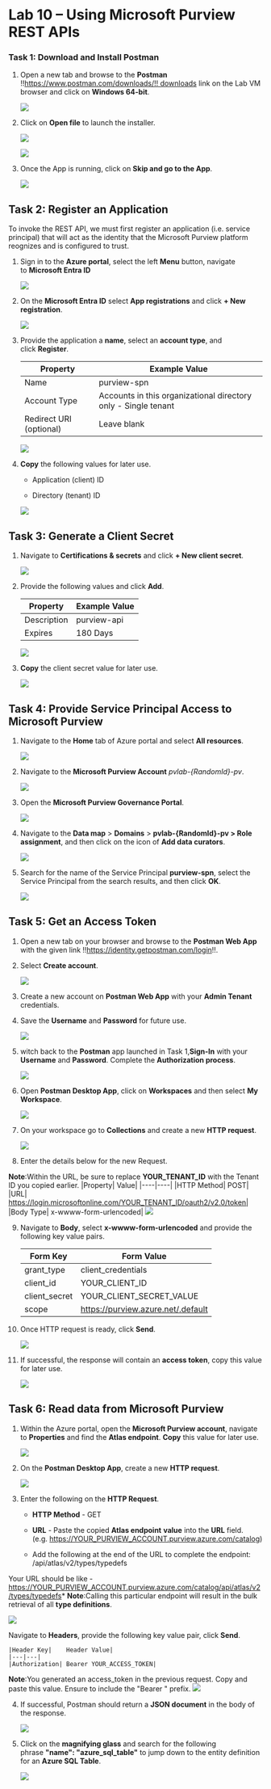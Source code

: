 # Lab 10 – Using Microsoft Purview REST APIs

### **Task 1: Download and Install Postman**

1.  Open a new tab and browse to the **Postman** 
    !!https://www.postman.com/downloads/!! downloads link on the Lab VM
    browser and click on **Windows 64-bit**.

    ![](./media/image1.png)

2.  Click on **Open file** to launch the installer.

    ![](./media/image2.png)
 
    ![](./media/image3.png)

3.  Once the App is running, click on **Skip and go to the App**.

     ![](./media/image4.png)

## Task 2: Register an Application

To invoke the REST API, we must first register an application (i.e.
service principal) that will act as the identity that the Microsoft
Purview platform reognizes and is configured to trust.

1.  Sign in to the **Azure portal**, select the left **Menu** button,
    navigate to **Microsoft Entra ID**

      ![](./media/image5.png)

2.  On the **Microsoft Entra ID** select **App registrations** and
    click **+ New registration**.

      ![](./media/image6.png)

3.  Provide the application a **name**, select an **account type**, and
    click **Register**.

    |Property|	Example Value|
    |---|---|
    |Name|	purview-spn|
    |Account Type	|Accounts in this organizational directory only - Single tenant|
    |Redirect URI (optional)|	Leave blank|


    ![](./media/image7.png)

4.  **Copy** the following values for later use.

    - Application (client) ID

    - Directory (tenant) ID

    ![](./media/image8.png)

## Task 3: Generate a Client Secret

1.  Navigate to **Certifications & secrets** and click **+ New client
    secret**.

    ![](./media/image9.png)

2.  Provide the following values and click **Add**.

    |Property	|Example Value|
    |---|---|
    |Description	|purview-api|
    |Expires|	180 Days|

     ![](./media/image10.png)

3.  **Copy** the client secret value for later use.

     ![](./media/image11.png)

## Task 4: Provide Service Principal Access to Microsoft Purview

1.  Navigate to the **Home** tab of Azure portal and select **All
    resources**.

     ![](./media/image12.png)

2.  Navigate to the **Microsoft Purview Account** *pvlab-{RandomId}-pv*.

     ![](./media/image13.png)

3.  Open the **Microsoft Purview Governance Portal**.

     ![](./media/image14.png)

4.  Navigate to the **Data map** \> **Domains** \> **pvlab-{RandomId}-pv
    \> Role assignment**, and then click on the icon of **Add data
    curators**.

     ![](./media/image15.png)

5.  Search for the name of the Service Principal **purview-spn**, select
    the Service Principal from the search results, and then
    click **OK**.

    ![](./media/image16.png)

## Task 5: Get an Access Token

1.  Open a new tab on your browser and browse to the **Postman Web App**
    with the given link !!https://identity.getpostman.com/login!!.

2.  Select **Create account**.

     ![](./media/image17.png)

3.  Create a new account on **Postman Web App** with your **Admin Tenant** credentials.

4.  Save the **Username** and **Password** for future use.

     ![](./media/image18.png)

5.  witch back to the **Postman** app launched in Task 1,**Sign-In**
    with your **Username** and **Password**. Complete the
    **Authorization process**.

      ![](./media/image19.png)

6.  Open **Postman Desktop App**, click on **Workspaces** and then
    select **My Workspace**.

      ![](./media/image20.png)

7.  On your workspace go to **Collections** and create a new **HTTP
    request**.

    ![](./media/image21.png)

8.  Enter the details below for the new Request.

   **Note**:Within the URL, be sure to replace **YOUR_TENANT_ID** with the Tenant ID you copied earlier.
    |Property|	Value|
    |----|----|
    |HTTP Method|	POST|
    |URL|	https://login.microsoftonline.com/YOUR_TENANT_ID/oauth2/v2.0/token|
    |Body Type|	x-wwww-form-urlencoded|
    ![](./media/image22.png)

9.  Navigate to **Body**, select **x-wwww-form-urlencoded** and provide
    the following key value pairs.

    |Form Key|	Form Value|
    |----|---|
    |grant_type|	client_credentials|
    |client_id|	YOUR_CLIENT_ID|
    |client_secret|	YOUR_CLIENT_SECRET_VALUE|
    |scope|	https://purview.azure.net/.default|

10. Once HTTP request is ready, click **Send**.

     ![](./media/image23.png)

11. If successful, the response will contain an **access token**, copy
    this value for later use.

     ![](./media/image24.png)

## Task 6: Read data from Microsoft Purview

1.  Within the Azure portal, open the **Microsoft Purview account**,
    navigate to **Properties** and find the **Atlas
    endpoint**. **Copy** this value for later use.

     ![](./media/image25.png)

2.  On the **Postman Desktop App**, create a new **HTTP request**.

     ![](./media/image26.png)

3.  Enter the following on the **HTTP Request**.

     - **HTTP Method** - GET

    - **URL** - Paste the copied **Atlas endpoint** **value** into the **URL** field.
       (e.g. https://YOUR_PURVIEW_ACCOUNT.purview.azure.com/catalog)

    - Add the following at the end of the URL to complete the endpoint:
      /api/atlas/v2/types/typedefs

   Your URL should be like -https://YOUR_PURVIEW_ACCOUNT.purview.azure.com/catalog/api/atlas/v2/types/typedefs*
   **Note**:Calling this particular endpoint will result in the bulk retrieval of all **type definitions**.

   ![](./media/image27.png)

  Navigate to **Headers**, provide the following key value pair, click **Send**.

    |Header Key|	Header Value|
    |---|---|
    |Authorization|	Bearer YOUR_ACCESS_TOKEN|

  **Note**:You generated an access_token in the previous request. Copy and paste this value. Ensure to include the "Bearer " prefix.
      ![](./media/image28.png)

4.  If successful, Postman should return a **JSON document** in the body
    of the response.

     ![](./media/image29.png)

5.  Click on the **magnifying glass** and search for the following
    phrase **"name": "azure_sql_table"** to jump down to the entity
    definition for an **Azure SQL Table**.

     ![](./media/image30.png)


